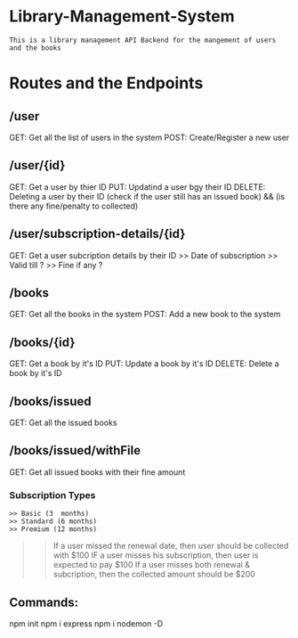 # Library-Management-System

    This is a library management API Backend for the mangement of users and the books

# Routes and the Endpoints

## /user
GET:  Get all the list of users in the system
POST: Create/Register a new user

##  /user/{id}
GET: Get a user by thier ID
PUT: Updatind a user bgy their ID
DELETE: Deleting a user by their ID (check if the user still  has an issued book) && (is there any fine/penalty to collected)

## /user/subscription-details/{id}
GET: Get a user subcription details by their ID
    >> Date of subscription
    >> Valid till ?
    >> Fine if any ?

## /books
GET: Get all the books in the system
POST: Add a new book to the system

## /books/{id}
GET: Get a book by it's ID
PUT: Update a book by it's ID
DELETE: Delete a book by it's ID

## /books/issued
GET: Get all the issued books

## /books/issued/withFile
GET: Get all issued books with their fine amount

### Subscription Types
    >> Basic (3  months)
    >> Standard (6 months)
    >> Premium (12 months)

>> If a user missed the renewal date, then user should be collected with $100
>> IF a user misses his subscription, then user  is expected to pay $100
>> If  a user misses both renewal & subcription, then the collected amount should be $200

##  Commands:
npm init
npm i express
npm i nodemon -D